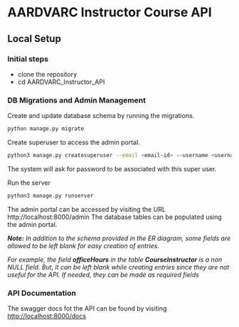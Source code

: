 # AARDVARC Instructor Course API

## Local Setup

### Initial steps

- clone the repository
- cd AARDVARC_Instructor_API

### DB Migrations and Admin Management

Create and update database schema by running the migrations.
```bash
python manage.py migrate
```

Create superuser to access the admin portal.
```bash
python3 manage.py createsuperuser --email <email-id> --username <username>
```
The system will ask for password to be associated with this super user.

Run the server
```bash
python3 manage.py runserver
```

The admin portal can be accessed by visiting the URL http://localhost:8000/admin
The database tables can be populated using the admin portal. 

***Note:*** *In addition to the schema provided in the ER diagram, some fields are allowed to be left blank for easy creation of entries.* 

*For example, the field **officeHours** in the table **CourseInstructor** is a non NULL field. But, it can be left blank while creating entries since they are not useful for the API. If needed, they can be made as required fields*

### API Documentation

The swagger docs fot the API can be found by visiting <a href="http://localhost:8000/docs" target="_blank">http://localhost:8000/docs</a>
